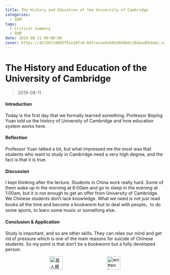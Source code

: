 ```yaml
---
title: The History and Education of the University of Cambridge
categories:
  - 剑桥
tags:
  - Critical Summary
  - 剑桥
date: 2019-08-11 00:00:00
cover: https://42f2671d685f51e10fc6-b9fcecea3e50b3b59bdc28dead054ebc.ssl.cf5.rackcdn.com/illustrations/Graduation_ktn0.svg
---
```


# The History and Education of the University of Cambridge

> 2019-08-11

#### Introduction

Today is the first day that we formally learned something. Professor Boping Yuan told us the history of University of Cambridge and how education system works here.

#### Reflection

Professor Yuan talked a lot, but what impressed me the most was that students who want to study in Cambridge need a very high degree, and the fact is that it is true.

#### Discussion

I kept thinking after the lecture. Students in China work really hard. Some of them wake up in the morning at 6:00am and go to sleep in the evening at 1:00am, but it is not enough to get an offer from University of Cambridge. We Chinese students don’t lack knowledge. What we need is not just read books all the time and become a bookworm but to deal with people，to do some sports, to learn some music or something else.

#### Conclusion & Application

Study is important, and so are other skills. They can relax our mind and get rid of pressure which is one of the main reasons for suicide of Chinese students. So my point is that don’t be a bookworm but a fully developed person.

<div style="display: flex;align-items: center;justify-content: space-evenly;">
  <img src="https://mirror.ghproxy.com/https://raw.githubusercontent.com/L1cardo/l1cardo.github.io/blog/themes/butterfly/source/img/notbyai_cn.png" alt="真人撰写" style="height: 42px;">
  <img src="https://mirror.ghproxy.com/https://raw.githubusercontent.com/L1cardo/l1cardo.github.io/blog/themes/butterfly/source/img/notbyai_en.png" alt="written by human" style="height: 42px;">
</div>
